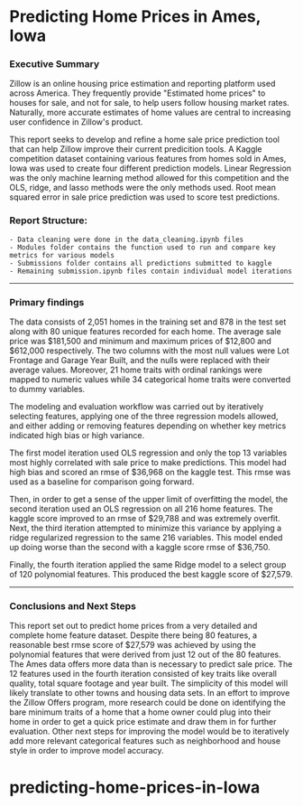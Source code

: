 # Predicting Home Prices in Ames, Iowa

### Executive Summary

Zillow is an online housing price estimation and reporting platform used across America. They frequently provide "Estimated home prices" to houses for sale, and not for sale, to help users follow housing market rates. Naturally, more accurate estimates of home values are central to increasing user confidence in Zillow's product. 

This report seeks to develop and refine a home sale price prediction tool that can help Zillow improve their current predicition tools. A Kaggle competition dataset containing various features from homes sold in Ames, Iowa was used to create four different prediction models. Linear Regression was the only machine learning method allowed for this competition and the OLS, ridge, and lasso methods were the only methods used. Root mean squared error in sale price prediction was used to score test predictions. 

### Report Structure:

    - Data cleaning were done in the data_cleaning.ipynb files
    - Modules folder contains the function used to run and compare key metrics for various models
    - Submissions folder contains all predictions submitted to kaggle
    - Remaining submission.ipynb files contain individual model iterations

---

### Primary findings

The data consists of 2,051 homes in the training set and 878 in the test set along with 80 unique features recorded for each home. The average sale price was $181,500 and minimum and maximum prices of $12,800 and $612,000 respectively. The two columns with the most null values were Lot Frontage and Garage Year Built, and the nulls were replaced with their average values. Moreover, 21 home traits with ordinal rankings were mapped to numeric values while 34 categorical home traits were converted to dummy variables. 

The modeling and evaluation workflow was carried out by iteratively selecting features, applying one of the three regression models allowed, and either adding or removing features depending on whether key metrics indicated high bias or high variance.

The first model iteration used OLS regression and only the top 13 variables most highly correlated with sale price to make predictions. This model had high bias and scored an rmse of $36,968 on the kaggle test. This rmse was used as a baseline for comparison going forward. 

Then, in order to get a sense of the upper limit of overfitting the model, the second iteration used an OLS regression on all 216 home features. The kaggle score improved to an rmse of $29,788 and was extremely overfit. Next, the third iteration attempted to minimize this variance by applying a ridge regularized regression to the same 216 variables. This model ended up doing worse than the second with a kaggle score rmse of $36,750. 

Finally, the fourth iteration applied the same Ridge model to a select group of 120 polynomial features. This produced the best kaggle score of $27,579. 

---

### Conclusions and Next Steps

This report set out to predict home prices from a very detailed and complete home feature dataset. Despite there being 80 features, a reasonable best rmse score of $27,579 was achieved by using the polynomial features that were derived from just 12 out of the 80 features. The Ames data offers more data than is necessary to predict sale price. The 12 features used in the fourth iteration consisted of key traits like overall quality, total square footage and year built. The simplicity of this model will likely translate to other towns and housing data sets. In an effort to improve the Zillow Offers program, more research could be done on identifying the bare minimum traits of a home that a home owner could plug into their home in order to get a quick price estimate and draw them in for further evaluation. Other next steps for improving the model would be to iteratively add more relevant categorical features such as neighborhood and house style in order to improve model accuracy. 

# predicting-home-prices-in-Iowa
